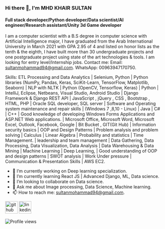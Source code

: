 ### Hi there 👋, I'm MHD KHAIR SULTAN
#### Full stack developer/Python developer/Data scientist/AI engineer/Research assistant/Unity 3d Game developer
I am a computer scientist with a B.S degree in computer science with Artificial Intelligence major, I have graduated from the Arab International University in March 2021 with GPA 2.95 of 4 and listed on honor lists as the tenth & the eighth, I have built more than 30 undergraduate projects and one postgraduate project using state of the art technologies & tools. I am looking for entry level/Internship jobs. 
Contact me:
Email: sultanmohammad94@gmail.com.
WhatsApp: 00963947170750.

Skills: ETL Processing and Data Analytics | Selenium, Python | Python libraries (NumPy, Pandas, Keras, SciKit-Learn, TensorFlow, Matplotlib, Seaborn) | NLP with NLTK | Python (OpenCV, Tensorflow, Keras) | Python | IntelliJ, Eclipse, Netbeans, Visual Studio, Android Studio | Django Framework & Django REST API | JavaScript , jQuery , CSS , Bootstrap , HTML, PHP | Oracle SQL developer, SQL server | Software and Operating system maintenance and repair skills | (Windows 7 ,8,10 - Linux) | Java | C# | C++ | Good knowledge of developing Windows Forms Applications and ASP.NET Web applications. | Microsoft Office, Microsoft Word, Microsoft Excel, Outlook, Facebook, Google | Bit Bucket , GIT(Git Hub) | Information security basics | OOP and Design Patterns | Problem analysis and problem solving | Calculus | Linear Algebra | Probability and statistics | Time Management. | leadership and team management | Data Gathering, Data Processing, Data Visualization, Data Analysis | Data Warehousing & Data Mining | Machine Learning | Deep Learning, | Good understanding of OOP and design patterns | SWOT analysis | Work Under pressure | Communication & Presentation Skills | AWS EC2.

- 🔭 I’m currently working on Deep learning specialization.
- 🌱 I’m currently learning React JS | Advanced Django, ML, Data science.
- 👯 I’m looking to collaborate on Data science.
- 💬 Ask me about Image processing, Data Science, Machine learning.
- 📫 How to reach me: sultanmohammad94@gmail.com.


[<img src='https://cdn.jsdelivr.net/npm/simple-icons@3.0.1/icons/github.svg' alt='github' height='40'>](https://github.com/https://github.com/sultanmohammad94)  [<img src='https://cdn.jsdelivr.net/npm/simple-icons@3.0.1/icons/linkedin.svg' alt='linkedin' height='40'>](https://www.linkedin.com/in/https://www.linkedin.com/in/mohammad-khier-sultan//)  

![Profile views](https://gpvc.arturio.dev/https://github.com/sultanmohammad94)  
